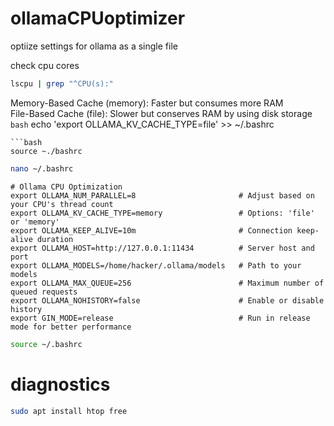 # ollamaCPUoptimizer
optiize settings for ollama as a single file

check cpu cores
```bash
lscpu | grep "^CPU(s):"
```
Memory-Based Cache (memory): Faster but consumes more RAM<br />
File-Based Cache (file): Slower but conserves RAM by using disk storage
```bash```
echo 'export OLLAMA_KV_CACHE_TYPE=file' >> ~/.bashrc
```
```bash
source ~./bashrc
```



```bash
nano ~/.bashrc
```
```text
# Ollama CPU Optimization
export OLLAMA_NUM_PARALLEL=8                       # Adjust based on your CPU's thread count
export OLLAMA_KV_CACHE_TYPE=memory                 # Options: 'file' or 'memory'
export OLLAMA_KEEP_ALIVE=10m                       # Connection keep-alive duration
export OLLAMA_HOST=http://127.0.0.1:11434          # Server host and port
export OLLAMA_MODELS=/home/hacker/.ollama/models   # Path to your models
export OLLAMA_MAX_QUEUE=256                        # Maximum number of queued requests
export OLLAMA_NOHISTORY=false                      # Enable or disable history
export GIN_MODE=release                            # Run in release mode for better performance
```
```bash
source ~/.bashrc
```

# diagnostics
```bash
sudo apt install htop free
```
